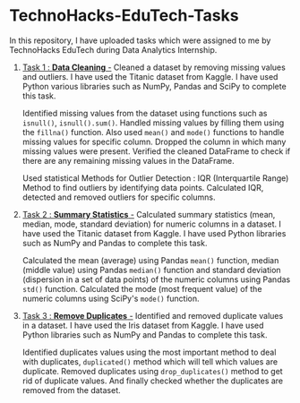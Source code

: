 # TechnoHacks-EduTech-Tasks
In this repository, I have uploaded tasks which were assigned to me by TechnoHacks EduTech during Data Analytics Internship.

1. [Task 1 : **Data Cleaning** -](https://github.com/Maryam0330/TechnoHacks-EduTech-Tasks/blob/main/Task%201/data_cleaning.ipynb)
   Cleaned a dataset by removing missing values and outliers. I have used the Titanic dataset from Kaggle. I have used Python 
   various libraries such as NumPy, Pandas and SciPy to complete this task.
   
   Identified missing values from the dataset using  functions such as `isnull()`, `isnull().sum()`. Handled missing values by filling 
   them using the `fillna()` function. Also used `mean()` and `mode()` functions to handle missing values for specific column. Dropped the column in which many missing values were 
   present. Verified the cleaned DataFrame to check if there are any remaining missing values in the DataFrame.
   
   Used statistical Methods for Outlier Detection : IQR (Interquartile Range) Method to find outliers by identifying data points. 
   Calculated IQR, detected and removed outliers for specific columns.

2. [Task 2 : **Summary Statistics** -](https://github.com/Maryam0330/TechnoHacks-EduTech-Tasks/blob/main/Task%202/summary_statistics.ipynb)
   Calculated summary statistics (mean, median, mode, standard deviation) for numeric columns in a dataset. I have used the Titanic 
   dataset from Kaggle. I have used Python libraries such as NumPy and Pandas to complete this task. 

   Calculated the mean (average) using Pandas `mean()` function, median (middle value) using Pandas `median()` function and standard 
   deviation (dispersion in a set of data points) of the numeric  columns using Pandas `std()` function. Calculated the mode (most 
   frequent value) of the numeric columns using SciPy's `mode()` function.

3. [Task 3 : **Remove Duplicates** -](https://github.com/Maryam0330/TechnoHacks-EduTech-Tasks/blob/main/Task%203/remove_duplicates.ipynb)
   Identified and removed duplicate values in a dataset. I have used the Iris dataset from Kaggle. I  have used Python libraries 
   such as NumPy and Pandas to complete this task. 

   Identified duplicates values using the most important method to deal with duplicates, `duplicated()` method which will tell which 
   values are duplicate. Removed duplicates using `drop_duplicates()` method to get rid of duplicate values. And finally checked 
   whether the duplicates are removed from the dataset. 
